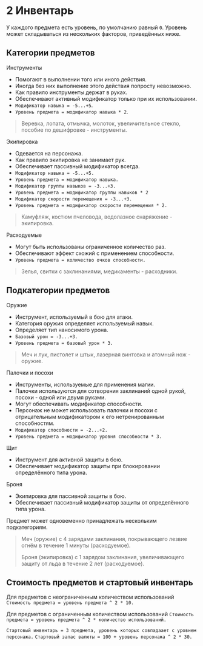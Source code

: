 # 2 Инвентарь

У каждого предмета есть уровень, по умолчанию равный `0`.
Уровень может складываться из нескольких факторов, приведённых ниже.

## Категории предметов

Инструменты
- Помогают в выполнении того или иного действия.
- Иногда без них выполнение этого действия попросту невозможно.
- Как правило инструменты держат в руках.
- Обеспечивают активный модификатор только при их использовании.
- `Модификатор навыка = -5...+5`.
- `Уровень предмета = модификатор навыка * 2`.

>Веревка, лопата, отмычка, молоток, увеличительное стекло, пособие по дешифровке - инструменты.

Экипировка
- Одевается на персонажа.
- Как правило экипировка не занимает рук.
- Обеспечивает пассивный модификатор всегда.
- `Модификатор навыка = -5...+5.`
- `Уровень предмета = модификатор навыка.`
- `Модификатор группы навыков = -3...+3.`
- `Уровень предмета = модификатор группы навыков * 2`
- `Модификатор скорости перемещения = -3...+3.`
- `Уровень предмета = модификатор скорости перемещения * 2.`

>Камуфляж, костюм пчеловода, водолазное снаряжение - экипировка.

Расходуемые
- Могут быть использованы ограниченное количество раз.
- Обеспечивают эффект схожий с применением способности.
- `Уровень предмета = количество очков способности.`

>Зелья, свитки с заклинаниями, медикаменты - расходники.

## Подкатегории предметов

Оружие
- Инструмент, используемый в бою для атаки.
- Категория оружия определяет используемый навык.
- Определяет тип наносимого урона. 
- `Базовый урон = -3...+3.`
- `Уровень предмета = базовый урон * 3.`

>Меч и лук, пистолет и штык, лазерная винтовка и атомный нож - оружие.

Палочки и посохи
- Инструменты, используемые для применения магии.
- Палочки используются для сотворения заклинаний одной рукой, посохи - одной или двумя руками.
- Могут обеспечивать модификатор способности.
- Персонаж не может использовать палочки и посохи с отрицательным модификатором к его нетренированным способностям.
- `Модификатор способности = -2...+2.`
- `Уровень предмета = модификатор уровня способности * 3.`

Щит
- Инструмент для активной защиты в бою.
- Обеспечивает модификатор защиты при блокировании определённого типа урона.

Броня
- Экипировка для пассивной защиты в бою.
- Обеспечивает пассивный модификатор защиты от определённого типа урона.

Предмет может одновеменно принадлежать нескольким подкатегориям.

>Меч (оружие) с 4 зарядами заклинания, покрывающего лезвие огнём в течение 1 минуты (расходуемое).
>
>Броня (экипировка) с 1 зарядом заклинания, увеличивающего защиту от льда в течение 2 лет (расходуемое).

## Стоимость предметов и стартовый инвентарь

Для предметов с неограниченным количеством использований
`Стоимость предмета = уровень предмета ^ 2 * 10.`

Для предметов с ограниченным количеством использований
`Стоимость предмета = уровень предмета ^ 2 * количество использований.`

`Стартовый инвентарь = 3 предмета, уровень которых совпадаает с уровнем персонажа.`
`Стартовый запас валюты = 100 + уровень персонажа ^ 2 * 30.`